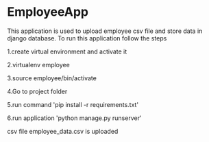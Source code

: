 # EmployeeApp
This application is used to upload employee csv file and store data in django database. To run this application follow the steps

1.create virtual environment and activate it

2.virtualenv employee

3.source employee/bin/activate

4.Go to project folder

5.run command 'pip install -r requirements.txt'

6.run application 'python manage.py runserver'

csv file employee_data.csv is uploaded

